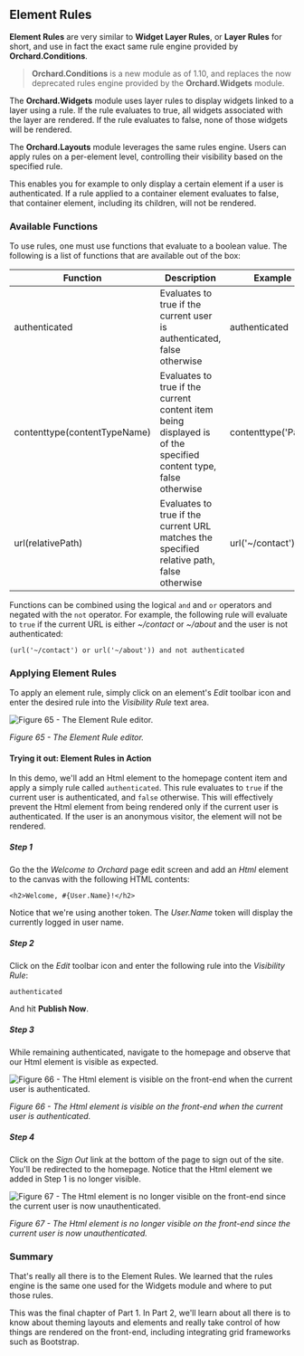## Element Rules
**Element Rules** are very similar to **Widget Layer Rules**, or **Layer Rules** for short, and use in fact the exact same rule engine provided by **Orchard.Conditions**.

> **Orchard.Conditions** is a new module as of 1.10, and replaces the now deprecated rules engine provided by the **Orchard.Widgets** module. 

The **Orchard.Widgets** module uses layer rules to display widgets linked to a layer using a rule. If the rule evaluates to true, all widgets associated with the layer are rendered. If the rule evaluates to false, none of those widgets will be rendered.

The **Orchard.Layouts** module leverages the same rules engine. Users can apply rules on a per-element level, controlling their visibility based on the specified rule.

This enables you for example to only display a certain element if a user is authenticated.
If a rule applied to a container element evaluates to false, that container element, including its children, will not be rendered.

### Available Functions
To use rules, one must use functions that evaluate to a boolean value. The following is a list of functions that are available out of the box:

<table>
  <thead>
  <tr>
    <th>Function</th>
    <th>Description</th>
    <th>Example</th>
  </tr>
  </thead>
  <tbody>
  <tr>
    <td>authenticated</td>
    <td>Evaluates to true if the current user is authenticated, false otherwise</td>
    <td>authenticated</td>
  <tr>
  <tr>
    <td>contenttype(contentTypeName)</td>
    <td>Evaluates to true if the current content item being displayed is of the specified content type, false otherwise</td>
    <td>contenttype('Page')</td>
  <tr>
  <tr>
    <td>url(relativePath)</td>
    <td>Evaluates to true if the current URL matches the specified relative path, false otherwise</td>
    <td>url('~/contact')</td>
  <tr>
  </tbody> 
</table>

Functions can be combined using the logical `and` and `or` operators and negated with the `not` operator. For example, the following rule will evaluate to `true` if the current URL is either *~/contact* or *~/about* and the user is not authenticated:

    (url('~/contact') or url('~/about')) and not authenticated 

### Applying Element Rules
To apply an element rule, simply click on an element's *Edit* toolbar icon and enter the desired rule into the *Visibility Rule* text area.

![Figure 65 - The Element Rule editor.](http://i.imgur.com/fgsDdtN.png)

*Figure 65 - The Element Rule editor.*

#### Trying it out: Element Rules in Action
In this demo, we'll add an Html element to the homepage content item and apply a simply rule called `authenticated`. This rule evaluates to `true` if the current user is authenticated, and `false` otherwise. This will effectively prevent the Html element from being rendered only if the current user is authenticated. If the user is an anonymous visitor, the element will not be rendered.

##### Step 1
Go the the *Welcome to Orchard* page edit screen and add an *Html* element to the canvas with the following HTML contents:

    <h2>Welcome, #{User.Name}!</h2>

Notice that we're using another token. The *User.Name* token will display the currently logged in user name. 

##### Step 2
Click on the *Edit* toolbar icon and enter the following rule into the *Visibility Rule*:

    authenticated

And hit **Publish Now**.

##### Step 3
While remaining authenticated, navigate to the homepage and observe that our Html element is visible as expected.

![Figure 66 - The Html element is visible on the front-end when the current user is authenticated.](http://i.imgur.com/cPV9zLb.png)

*Figure 66 - The Html element is visible on the front-end when the current user is authenticated.*

##### Step 4
Click on the *Sign Out* link at the bottom of the page to sign out of the site. You'll be redirected to the homepage. Notice that the Html element we added in Step 1 is no longer visible.

![Figure 67 - The Html element is no longer visible on the front-end since the current user is now unauthenticated.](http://i.imgur.com/VUcEx0v.png)

*Figure 67 - The Html element is no longer visible on the front-end since the current user is now unauthenticated.*

### Summary
That's really all there is to the Element Rules. We learned that the rules engine is the same one used for the Widgets module and where to put those rules.

This was the final chapter of Part 1. In Part 2, we'll learn about all there is to know about theming layouts and elements and really take control of how things are rendered on the front-end, including integrating grid frameworks such as Bootstrap.